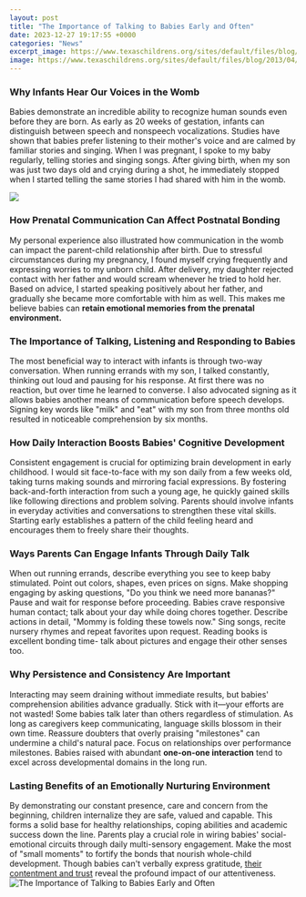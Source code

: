 ```yaml
---
layout: post
title: "The Importance of Talking to Babies Early and Often"
date: 2023-12-27 19:17:55 +0000
categories: "News"
excerpt_image: https://www.texaschildrens.org/sites/default/files/blog/2013/04/benefits-of-reading-to-baby.jpg
image: https://www.texaschildrens.org/sites/default/files/blog/2013/04/benefits-of-reading-to-baby.jpg
---
```


### Why Infants Hear Our Voices in the Womb
Babies demonstrate an incredible ability to recognize human sounds even before they are born. As early as 20 weeks of gestation, infants can distinguish between speech and nonspeech vocalizations. Studies have shown that babies prefer listening to their mother's voice and are calmed by familiar stories and singing. When I was pregnant, I spoke to my baby regularly, telling stories and singing songs. After giving birth, when my son was just two days old and crying during a shot, he immediately stopped when I started telling the same stories I had shared with him in the womb. 

![](https://images.squarespace-cdn.com/content/v1/591a23a25016e1fdd9e011c8/4baddf38-fdf4-44d7-80d0-f150786d8db9/WeeTalkersDec2021-18.jpg)
### How Prenatal Communication Can Affect Postnatal Bonding  
My personal experience also illustrated how communication in the womb can impact the parent-child relationship after birth. Due to stressful circumstances during my pregnancy, I found myself crying frequently and expressing worries to my unborn child. After delivery, my daughter rejected contact with her father and would scream whenever he tried to hold her. Based on advice, I started speaking positively about her father, and gradually she became more comfortable with him as well. This makes me believe babies can **retain emotional memories from the prenatal environment.**
### The Importance of Talking, Listening and Responding to Babies
The most beneficial way to interact with infants is through two-way conversation. When running errands with my son, I talked constantly, thinking out loud and pausing for his response. At first there was no reaction, but over time he learned to converse. I also advocated signing as it allows babies another means of communication before speech develops. Signing key words like "milk" and "eat" with my son from three months old resulted in noticeable comprehension by six months.
### How Daily Interaction Boosts Babies' Cognitive Development  
Consistent engagement is crucial for optimizing brain development in early childhood. I would sit face-to-face with my son daily from a few weeks old, taking turns making sounds and mirroring facial expressions. By fostering back-and-forth interaction from such a young age, he quickly gained skills like following directions and problem solving. Parents should involve infants in everyday activities and conversations to strengthen these vital skills. Starting early establishes a pattern of the child feeling heard and encourages them to freely share their thoughts.
### Ways Parents Can Engage Infants Through Daily Talk 
When out running errands, describe everything you see to keep baby stimulated. Point out colors, shapes, even prices on signs. Make shopping engaging by asking questions, "Do you think we need more bananas?" Pause and wait for response before proceeding. Babies crave responsive human contact; talk about your day while doing chores together. Describe actions in detail, "Mommy is folding these towels now." Sing songs, recite nursery rhymes and repeat favorites upon request. Reading books is excellent bonding time- talk about pictures and engage their other senses too.
### Why Persistence and Consistency Are Important
Interacting may seem draining without immediate results, but babies' comprehension abilities advance gradually. Stick with it—your efforts are not wasted! Some babies talk later than others regardless of stimulation. As long as caregivers keep communicating, language skills blossom in their own time. Reassure doubters that overly praising "milestones" can undermine a child's natural pace. Focus on relationships over performance milestones. Babies raised with abundant **one-on-one interaction** tend to excel across developmental domains in the long run.
### Lasting Benefits of an Emotionally Nurturing Environment   
By demonstrating our constant presence, care and concern from the beginning, children internalize they are safe, valued and capable. This forms a solid base for healthy relationships, coping abilities and academic success down the line. Parents play a crucial role in wiring babies' social-emotional circuits through daily multi-sensory engagement. Make the most of "small moments" to fortify the bonds that nourish whole-child development. Though babies can't verbally express gratitude, [their contentment and trust](https://store.fi.io.vn/chihuahua-sunflower-you-are-my-world-shirt-chihuahua-lovers-female-tshirt-dog-themed-gifts3549-t-shirt) reveal the profound impact of our attentiveness.
![The Importance of Talking to Babies Early and Often](https://www.texaschildrens.org/sites/default/files/blog/2013/04/benefits-of-reading-to-baby.jpg)